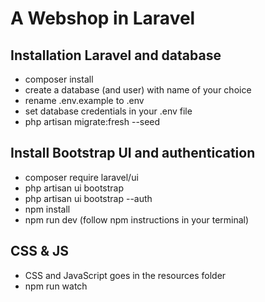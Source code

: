 # A Webshop in Laravel

## Installation Laravel and database
- composer install
- create a database (and user) with name of your choice
- rename .env.example to .env
- set database credentials in your .env file
- php artisan migrate:fresh --seed

## Install Bootstrap UI and authentication
- composer require laravel/ui
- php artisan ui bootstrap
- php artisan ui bootstrap --auth
- npm install
- npm run dev (follow npm instructions in your terminal)

## CSS & JS
- CSS and JavaScript goes in the resources folder
- npm run watch
